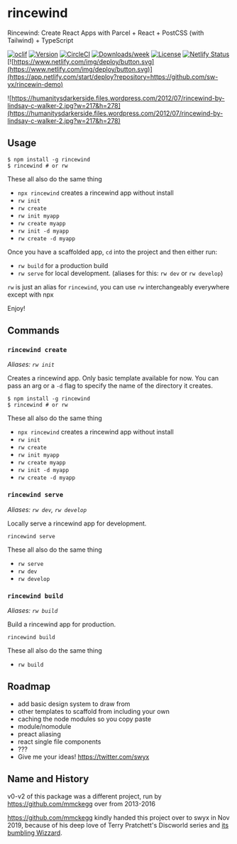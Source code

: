 # rincewind

Rincewind: Create React Apps with Parcel + React + PostCSS (with Tailwind) + TypeScript

[![oclif](https://img.shields.io/badge/cli-oclif-brightgreen.svg)](https://oclif.io)
[![Version](https://img.shields.io/npm/v/rincewind.svg)](https://npmjs.org/package/rincewind)
[![CircleCI](https://circleci.com/gh/sw-yx/rincewind/tree/master.svg?style=shield)](https://circleci.com/gh/sw-yx/rincewind/tree/master)
[![Downloads/week](https://img.shields.io/npm/dw/rincewind.svg)](https://npmjs.org/package/rincewind)
[![License](https://img.shields.io/npm/l/rincewind.svg)](https://github.com/sw-yx/rincewind/blob/master/package.json)
[![Netlify Status](https://api.netlify.com/api/v1/badges/88e02ab4-ab2c-4949-8dbe-1afb7f3b2ae6/deploy-status)](https://app.netlify.com/sites/rincewind/deploys)
[![https://www.netlify.com/img/deploy/button.svg](https://www.netlify.com/img/deploy/button.svg)](https://app.netlify.com/start/deploy?repository=https://github.com/sw-yx/rincewin-demo)

![https://humanitysdarkerside.files.wordpress.com/2012/07/rincewind-by-lindsay-c-walker-2.jpg?w=217&h=278](https://humanitysdarkerside.files.wordpress.com/2012/07/rincewind-by-lindsay-c-walker-2.jpg?w=217&h=278)

## Usage

```sh-session
$ npm install -g rincewind
$ rincewind # or rw
```

These all also do the same thing

- `npx rincewind` creates a rincewind app without install
- `rw init`
- `rw create`
- `rw init myapp`
- `rw create myapp`
- `rw init -d myapp`
- `rw create -d myapp`

Once you have a scaffolded app, `cd` into the project and then either run:

- `rw build` for a production build
- `rw serve` for local development. (aliases for this: `rw dev` or `rw develop`)

`rw` is just an alias for `rincewind`, you can use `rw` interchangeably everywhere except with npx

Enjoy!

## Commands

### `rincewind create`

_Aliases: `rw init`_

Creates a rincewind app. Only basic template available for now. You can pass an arg or a `-d` flag to specify the name of the directory it creates.

```sh-session
$ npm install -g rincewind
$ rincewind # or rw
```

These all also do the same thing

- `npx rincewind` creates a rincewind app without install
- `rw init`
- `rw create`
- `rw init myapp`
- `rw create myapp`
- `rw init -d myapp`
- `rw create -d myapp`

### `rincewind serve`

_Aliases: `rw dev`, `rw develop`_

Locally serve a rincewind app for development.

```sh-session
rincewind serve
```

These all also do the same thing

- `rw serve`
- `rw dev`
- `rw develop`

### `rincewind build`

_Aliases: `rw build`_

Build a rincewind app for production.

```sh-session
rincewind build
```

These all also do the same thing

- `rw build`

## Roadmap

- add basic design system to draw from
- other templates to scaffold from including your own
- caching the node modules so you copy paste
- module/nomodule
- preact aliasing
- react single file components
- ???
- Give me your ideas! https://twitter.com/swyx

## Name and History

v0-v2 of this package was a different project, run by https://github.com/mmckegg over from 2013-2016

https://github.com/mmckegg kindly handed this project over to swyx in Nov 2019, because of his deep love of Terry Pratchett's Discworld series and [its bumbling Wizzard](https://en.wikipedia.org/wiki/Rincewind).
